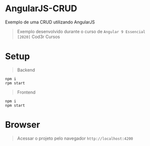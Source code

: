 # AngularJS-CRUD
Exemplo de uma CRUD utilizando AngularJS

> Exemplo desenvolvido durante o curso de `Angular 9 Essencial [2020]` Cod3r Cursos

# Setup
> Backend
```
npm i
rpm start
```

> Frontend
```
npm i
npm start
```

# Browser
> Acessar o projeto pelo navegador
`http://localhost:4200`
